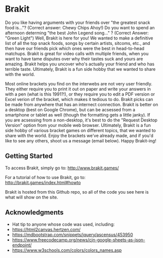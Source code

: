 # Brakit

Do you like having arguments with your friends over "the greatest snack food is..."? (Correct answer: Chewy Chips Ahoy!) Do you want to spend an afternoon determing "the best John Legend song..." ? (Correct Answer: "Green Light") Well, Brakit is here for you! We wanted to make a definitive list of all the top snack foods, songs by certain artists, sitcoms, etc., and then have our friends pick which ones were the best in head-to-head matchups. Brakit is great for video calls with multiple friends, when you want to have tame disputes over why their tastes suck and yours are amazing. Brakit helps you uncover who's actually your friend and who has terrible taste. Ultimately, Brakit is a fun side hobby that we wanted to share with the world.

Most online brackets you find on the interwebs are not very user friendly. They either require you to print it out on paper and write your answers in with a pen (what is this 1991?!), or they require you to edit a PDF version or Excel verion of the bracket, which makes it tedious to do. Brakit picks can be made from anywhere that has an internect connection. Brakit is better on a desktop (best on Google Chrome), but can be acsessed from a smartphone or tablet as well (though the formatting gets a little janky). If you are acsessing from a non-desktop, it's best to do the "Request Desktop Version" option from your mobile web browser. Ultimately, Brakit is a fun side hobby of various bracket games on different topics, that we wanted to share with the world. Enjoy the brackets we've already made, and if you'd like to see any others, shoot us a message (email below). Happy Brakit-ing!

## Getting Started

To access Brakit, simply go to: 
http://www.brakit.games/

For a tutorial of how to use Brakit, go to:
http://brakit.games/index.html#howto

Brakit is hosted from this Github repo, so all of the code you see here is what will show on the site.


## Acknowledgments

* Hat tip to anyone whose code was used, including:
* https://html2canvas.hertzen.com/
* https://mdbootstrap.com/snippets/jquery/ascensus/453950 
* https://www.freecodecamp.org/news/cjn-google-sheets-as-json-endpoint/ 
* https://www.w3schools.com/colors/colors_names.asp
